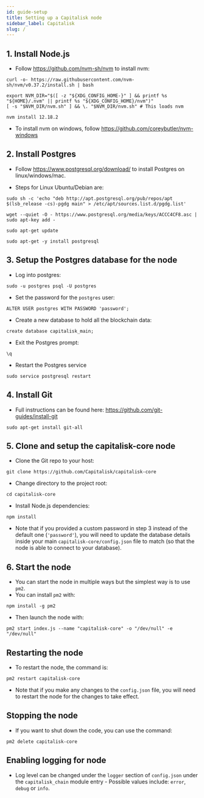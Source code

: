 ```yaml
---
id: guide-setup
title: Setting up a Capitalisk node
sidebar_label: Capitalisk
slug: /
---
```


## 1. Install Node.js

- Follow https://github.com/nvm-sh/nvm to install nvm:
```shell script
curl -o- https://raw.githubusercontent.com/nvm-sh/nvm/v0.37.2/install.sh | bash
```
```shell script
export NVM_DIR="$([ -z "${XDG_CONFIG_HOME-}" ] && printf %s "${HOME}/.nvm" || printf %s "${XDG_CONFIG_HOME}/nvm")"
[ -s "$NVM_DIR/nvm.sh" ] && \. "$NVM_DIR/nvm.sh" # This loads nvm
```
```shell script
nvm install 12.18.2
```
- To install nvm on windows, follow https://github.com/coreybutler/nvm-windows

## 2. Install Postgres

- Follow https://www.postgresql.org/download/ to install Postgres on linux/windows/mac.

- Steps for Linux Ubuntu/Debian are:

```shell script
sudo sh -c 'echo "deb http://apt.postgresql.org/pub/repos/apt $(lsb_release -cs)-pgdg main" > /etc/apt/sources.list.d/pgdg.list'
```
```shell script
wget --quiet -O - https://www.postgresql.org/media/keys/ACCC4CF8.asc | sudo apt-key add -
```
```shell script
sudo apt-get update
```
```shell script
sudo apt-get -y install postgresql
```

## 3. Setup the Postgres database for the node

- Log into postgres:
```shell script
sudo -u postgres psql -U postgres
```
- Set the password for the `postgres` user:
```
ALTER USER postgres WITH PASSWORD 'password';
```
- Create a new database to hold all the blockchain data:
```
create database capitalisk_main;
```
- Exit the Postgres prompt:
```
\q
```
- Restart the Postgres service
```
sudo service postgresql restart
```

## 4. Install Git

- Full instructions can be found here: https://github.com/git-guides/install-git
```shell script
sudo apt-get install git-all
```

## 5. Clone and setup the capitalisk-core node

- Clone the Git repo to your host:
```shell script
git clone https://github.com/Capitalisk/capitalisk-core
```
- Change directory to the project root:
```shell script
cd capitalisk-core
```
- Install Node.js dependencies:
```shell script
npm install
```
- Note that if you provided a custom password in step 3 instead of the default one (`'password'`), you will need to update the database details inside your main `capitalisk-core/config.json` file to match (so that the node is able to connect to your database).

## 6. Start the node

- You can start the node in multiple ways but the simplest way is to use `pm2`.
- You can install `pm2` with:
```shell script
npm install -g pm2
```
- Then launch the node with:
```
pm2 start index.js --name "capitalisk-core" -o "/dev/null" -e "/dev/null"
```

## Restarting the node

- To restart the node, the command is:
```
pm2 restart capitalisk-core
```
- Note that if you make any changes to the `config.json` file, you will need to restart the node for the changes to take effect.

## Stopping the node

- If you want to shut down the code, you can use the command:
```
pm2 delete capitalisk-core
```

## Enabling logging for node

- Log level can be changed under the `logger` section of `config.json` under the `capitalisk_chain` module entry - Possible values include: `error`, `debug` or `info`.

